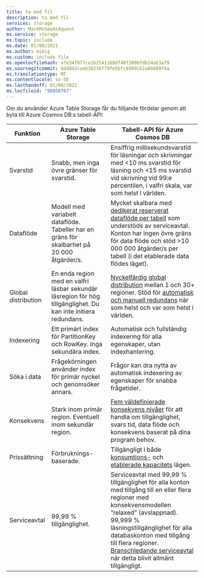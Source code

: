 ```yaml
---
title: ta med fil
description: ta med fil
services: storage
author: MarkMcGeeAtAquent
ms.service: storage
ms.topic: include
ms.date: 01/08/2021
ms.author: mimig
ms.custom: include file
ms.openlocfilehash: a7e34f077ce1b2541168df40f2806fdb24a63a79
ms.sourcegitcommit: 8dd8d2caeb38236f79fe5bfc6909cb1a8b609f4a
ms.translationtype: MT
ms.contentlocale: sv-SE
ms.lasthandoff: 01/08/2021
ms.locfileid: "98050767"
---
```

Om du använder Azure Table Storage får du följande fördelar genom att byta till Azure Cosmos DB:s tabell-API:

|Funktion | Azure Table Storage | Tabell-API för Azure Cosmos DB |
| --- | --- | --- |
| Svarstid | Snabb, men inga övre gränser för svarstid. | Ensiffrig millisekundsvarstid för läsningar och skrivningar med <10 ms svarstid för läsning och <15 ms svarstid vid skrivning vid 99:e percentilen, i valfri skala, var som helst i världen. |
| Dataflöde | Modell med variabelt dataflöde. Tabeller har en gräns för skalbarhet på 20 000 åtgärder/s. | Mycket skalbara med [dedikerat reserverat dataflöde per tabell](../articles/cosmos-db/request-units.md) som understöds av serviceavtal. Konton har ingen övre gräns för data flöde och stöd >10 000 000 åtgärder/s per tabell (i det etablerade data flödes läget). |
| Global distribution | En enda region med en valfri läsbar sekundär läsregion för hög tillgänglighet. Du kan inte initiera redundans. | [Nyckelfärdig global distribution](../articles/cosmos-db/distribute-data-globally.md) mellan 1 och 30+ regioner. Stöd för [automatisk och manuell redundans](../articles/cosmos-db/high-availability.md) när som helst och var som helst i världen. |
| Indexering | Ett primärt index för PartitionKey och RowKey. Inga sekundära index. | Automatisk och fullständig indexering för alla egenskaper, utan indexhantering. |
| Söka i data | Frågekörningen använder index för primär nyckel och genomsöker annars. | Frågor kan dra nytta av automatisk indexering av egenskaper för snabba frågetider. |
| Konsekvens | Stark inom primär region. Eventuell inom sekundär region. | [Fem väldefinierade konsekvens nivåer](../articles/cosmos-db/consistency-levels.md) för att handla om tillgänglighet, svars tid, data flöde och konsekvens baserat på dina program behov. |
| Prissättning | Förbruknings-baserade. | Tillgängligt i både [konsumtions-](../articles/cosmos-db/serverless.md) och [etablerade kapacitets](../articles/cosmos-db/set-throughput.md) lägen. |
| Serviceavtal | 99,99 % tillgänglighet. | Serviceavtal med 99,99 % tillgänglighet för alla konton med tillgång till en eller flera regioner med konsekvensmodellen ”relaxed” (avslappnad). 99,999 % läsningstillgänglighet för alla databaskonton med tillgång till flera regioner. [Branschledande serviceavtal](https://azure.microsoft.com/support/legal/sla/cosmos-db/) när detta blivit allmänt tillgängligt. |
